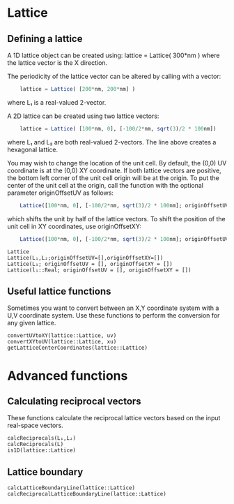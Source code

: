 # Lattice


## Defining a lattice

A 1D lattice object can be created using:
    lattice = Lattice( 300*nm )
where the lattice vector is the X direction.
    
The periodicity of the lattice vector can be altered by calling with a vector:
```julia
    lattice = Lattice( [200*nm, 200*nm] ) 
```
where L₁ is a real-valued 2-vector.
    
A 2D lattice can be created using two lattice vectors:
```julia
    lattice = Lattice( [100*nm, 0], [-100/2*nm, sqrt(3)/2 * 100nm])
```
where L₁ and L₂ are both real-valued 2-vectors.  The line above creates a hexagonal lattice.
        
You may wish to change the location of the unit cell.  By default, the (0,0) UV coordinate is at the (0,0) XY coordinate.  If both lattice vectors are positive, the bottom left corner of the unit cell origin will be at the origin.
To put the center of the unit cell at the origin, call the function with the optional parameter originOffsetUV as follows:
```julia
    Lattice([100*nm, 0], [-100/2*nm, sqrt(3)/2 * 100nm]; originOffsetUV = [-0.5, -0.5] )
```
which shifts the unit by half of the lattice vectors.
To shift the position of the unit cell in XY coordinates, use originOffsetXY:
```julia
    Lattice([100*nm, 0], [-100/2*nm, sqrt(3)/2 * 100nm]; originOffsetUV = [300*nm, 500nm] )
```

```@docs
Lattice
Lattice(L₁,L₂;originOffsetUV=[],originOffsetXY=[])
Lattice(L₁; originOffsetUV = [], originOffsetXY = [])
Lattice(l₁::Real; originOffsetUV = [], originOffsetXY = [])
```

## Useful lattice functions
Sometimes you want to convert between an X,Y coordinate system with a U,V coordinate system.  Use these functions to perform the conversion for any given lattice.
```@docs
convertUVtoXY(lattice::Lattice, uv)
convertXYtoUV(lattice::Lattice, xu)
getLatticeCenterCoordinates(lattice::Lattice)
```


# Advanced functions

## Calculating reciprocal vectors
These functions calculate the reciprocal lattice vectors based on the input real-space vectors.
```@docs
calcReciprocals(L₁,L₂)
calcReciprocals(L)
is1D(lattice::Lattice)
```
## Lattice boundary
```@docs
calcLatticeBoundaryLine(lattice::Lattice)
calcReciprocalLatticeBoundaryLine(lattice::Lattice)
```
